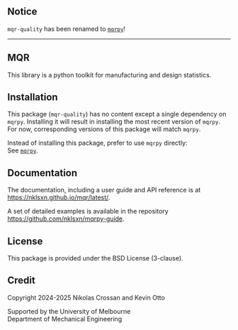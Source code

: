 Notice
------
`mqr-quality` has been renamed to [`mqrpy`](https://pypi.org/project/mqrpy/)!

---

MQR
---
This library is a python toolkit for manufacturing and design statistics.

Installation
------------
This package (`mqr-quality`) has no content except a single dependency on `mqrpy`.
Installing it will result in installing the most recent version of `mqrpy`.
For now, corresponding versions of this package will match `mqrpy`.

Instead of installing this package, prefer to use `mqrpy` directly:<br>
See [`mqrpy`](https://pypi.org/project/mqrpy/).

Documentation
-------------
The documentation, including a user guide and API reference is at https://nklsxn.github.io/mqr/latest/.

A set of detailed examples is available in the repository https://github.com/nklsxn/mqrpy-guide.

License
-------
This package is provided under the BSD License (3-clause).

Credit
------
Copyright 2024-2025 Nikolas Crossan and Kevin Otto

Supported by the University of Melbourne<br>
Department of Mechanical Engineering
